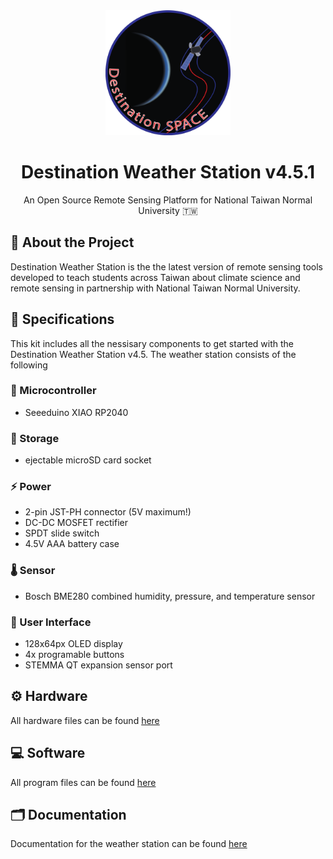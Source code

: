 <div align="center">
    <img src="docs/assets/Destination Space Logo.png" width="200" height="auto"/>
    <h1>Destination Weather Station v4.5.1</h1>
    <p>An Open Source Remote Sensing Platform for National Taiwan Normal University 🇹🇼</p>
</div>

## 🌟 About the Project
Destination Weather Station is the the latest version of remote sensing tools developed to teach students across Taiwan about climate science and remote sensing in partnership with National Taiwan Normal University.

## 📝 Specifications
This kit includes all the nessisary components to get started with the Destination Weather Station v4.5. The weather station consists of the following

### 🤖 Microcontroller
- Seeeduino XIAO RP2040
### 💾 Storage
- ejectable microSD card socket
### ⚡ Power
- 2-pin JST-PH connector (5V maximum!)
- DC-DC MOSFET rectifier
- SPDT slide switch
- 4.5V AAA battery case
### 🌡️ Sensor
- Bosch BME280 combined humidity, pressure, and temperature sensor
### 👤 User Interface
- 128x64px OLED display
- 4x programable buttons
- STEMMA QT expansion sensor port
## ⚙️ Hardware
All hardware files can be found [here](hardware)
## 💻 Software
All program files can be found [here](software)
## 🗂️ Documentation
Documentation for the weather station can be found [here](docs)